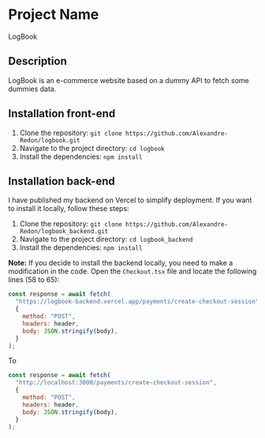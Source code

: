 # Project Name
LogBook

## Description
LogBook is an e-commerce website based on a dummy API to fetch some dummies data.

## Installation front-end
1. Clone the repository: `git clone https://github.com/Alexandre-Redon/logbook.git`
2. Navigate to the project directory: `cd logbook`
3. Install the dependencies: `npm install`

## Installation back-end
I have published my backend on Vercel to simplify deployment. If you want to install it locally, follow these steps:

1. Clone the repository: `git clone https://github.com/Alexandre-Redon/logbook_backend.git`
2. Navigate to the project directory: `cd logbook_backend`
3. Install the dependencies: `npm install`

**Note:** If you decide to install the backend locally, you need to make a modification in the code. Open the `Checkout.tsx` file and locate the following lines (58 to 65):

```javascript
const response = await fetch(
  "https://logbook-backend.vercel.app/payments/create-checkout-session",
  {
    method: "POST",
    headers: header,
    body: JSON.stringify(body),
  }
);
```
To
```javascript
const response = await fetch(
  "http://localhost:3000/payments/create-checkout-session",
  {
    method: "POST",
    headers: header,
    body: JSON.stringify(body),
  }
);
```
